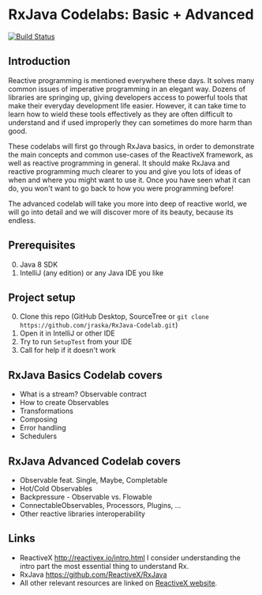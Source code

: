 # RxJava Codelabs: Basic + Advanced

[![Build Status](https://travis-ci.org/jraska/RxJava-Codelab.svg?branch=master)](https://travis-ci.org/jraska/RxJava-Codelab)

## Introduction
Reactive programming is mentioned everywhere these days. It solves many common issues of imperative programming
in an elegant way. Dozens of libraries are springing up, giving developers access to powerful tools that make their everyday development life easier. However, it can take time to learn how to wield these tools effectively as they are often difficult to understand and if used improperly they can sometimes do more harm than good.

These codelabs will first go through RxJava basics, in order to demonstrate the main concepts and common use-cases of the ReactiveX framework, as well as reactive programming in general. It should make RxJava and reactive programming much clearer to you and give you lots of ideas of when and where you might want to use it. Once you have seen what it can do, you won't want to go back to how you were programming before!

The advanced codelab will take you more into deep of reactive world, we will go into detail and we will discover more of its beauty, because its endless.


## Prerequisites
 0. Java 8 SDK
 0. IntelliJ (any edition) or any Java IDE you like


## Project setup
 0. Clone this repo (GitHub Desktop, SourceTree or `git clone https://github.com/jraska/RxJava-Codelab.git`)
 0. Open it in IntelliJ or other IDE
 0. Try to run `SetupTest` from your IDE
 0. Call for help if it doesn't work


## RxJava Basics Codelab covers
 - What is a stream? Observable contract
 - How to create Observables
 - Transformations
 - Composing
 - Error handling
 - Schedulers


## RxJava Advanced Codelab covers
 - Observable feat. Single, Maybe, Completable
 - Hot/Cold Observables
 - Backpressure - Observable vs. Flowable
 - ConnectableObservables, Processors, Plugins, ...
 - Other reactive libraries interoperability


## Links
 - ReactiveX http://reactivex.io/intro.html I consider understanding the intro part the most essential thing to understand Rx.
 - RxJava https://github.com/ReactiveX/RxJava
 - All other relevant resources are linked on [ReactiveX website](http://reactivex.io/tutorials.html).
